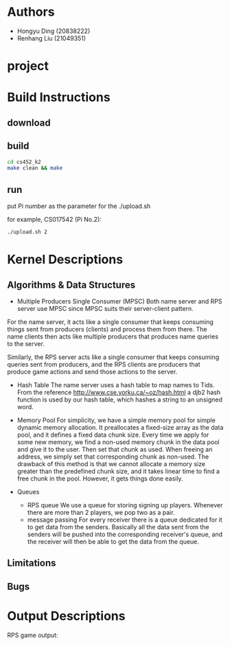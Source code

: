 # Authors
- Hongyu Ding (20838222)
- Renhang Liu (21049351)

# project

# Build Instructions
## download

## build
```bash
cd cs452_k2
make clean && make
```
## run
put Pi number as the parameter for the ./upload.sh

for example, CS017542 (Pi No.2):
```bash
./upload.sh 2
```

# Kernel Descriptions
## Algorithms & Data Structures
- Multiple Producers Single Consumer (MPSC)
Both name server and RPS server use MPSC since MPSC suits their server-client pattern. 

For the name server, it acts like a single consumer that keeps consuming things sent from producers (clients) and process them from there. The name clients then acts like multiple producers that produces name queries to the server.

Similarly, the RPS server acts like a single consumer that keeps consuming queries sent from producers, and the RPS clients are producers that produce game actions and send those actions to the server.

- Hash Table
The name server uses a hash table to map names to Tids. From the reference http://www.cse.yorku.ca/~oz/hash.html a djb2 hash function is used by our hash table, which hashes a string to an unsigned word.

- Memory Pool
For simplicity, we have a simple memory pool for simple dynamic memory allocation. It preallocates a fixed-size array as the data pool, and it defines a fixed data chunk size. Every time we apply for some new memory, we find a non-used memory chunk in the data pool and give it to the user. Then set that chunk as used. When freeing an address, we simply set that corresponding chunk as non-used. The drawback of this method is that we cannot allocate a memory size greater than the predefined chunk size, and it takes linear time to find a free chunk in the pool. However, it gets things done easily.

- Queues
  - RPS queue
  We use a queue for storing signing up players. Whenever there are more than 2 players, we pop two as a pair.
  - message passing
  For every receiver there is a queue dedicated for it to get data from the senders. Basically all the data sent from the senders will be pushed into the corresponding receiver's queue, and the receiver will then be able to get the data from the queue.

## Limitations
## Bugs
# Output Descriptions
RPS game output:
```

```

